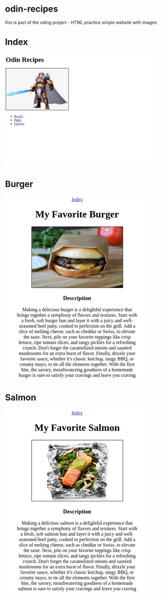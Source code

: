 # odin-recipes

this is part of the oding project - HTML practice
simple website with images

# Index
![Screenshot of My Project](https://github.com/AmarBennacer/odin-recipes/blob/main/Screenshot%20from%202023-07-31%2008-22-35.png) 

# Burger
![Screenshot of My Project](https://github.com/AmarBennacer/odin-recipes/blob/main/Screenshot%20from%202023-07-31%2008-22-55.png)

# Salmon
![Screenshot of My Project](https://github.com/AmarBennacer/odin-recipes/blob/main/Screenshot%20from%202023-07-31%2008-23-12.png) 
